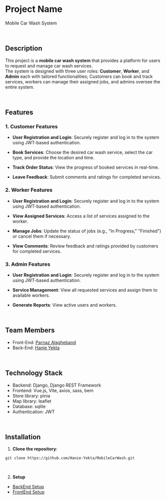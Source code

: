 # Project Name

Mobile Car Wash System

<br>

## Description

This project is a **mobile car wash system** that provides a platform
for users to request and manage car wash services.<br>
The system is designed with three user roles: **Customer**, **Worker**,
and **Admin** each with tailored functionalities; Customers can book and
track services, workers can manage their assigned jobs, and admins
oversee the entire system.

<br>

## Features

### 1. Customer Features

- **User Registration and Login**: Securely register and log in to the system using JWT-based authentication.

- **Book Services**: Choose the desired car wash service, select the car type, and provide the location and time.

- **Track Order Status**: View the progress of booked services in real-time.

- **Leave Feedback**: Submit comments and ratings for completed services.

### 2. Worker Features

- **User Registration and Login**: Securely register and log in to the system using JWT-based authentication.

- **View Assigned Services**: Access a list of services assigned to the worker.

- **Manage Jobs**: Update the status of jobs (e.g., "In Progress," "Finished") or cancel them if necessary.

- **View Comments**: Review feedback and ratings provided by customers for completed services.

### 3. Admin Features

- **User Registration and Login**: Securely register and log in to the system using JWT-based authentication.

- **Service Management**: View all requested services and assign them to available workers.

- **Generate Reports**: View active users and workers.

<br>

## Team Members

- Front-End: <a href="https://github.com/parnazalagheband">Parnaz Alagheband</a>
- Back-End: <a href="https://github.com/Hanie-Yekta">Hanie Yekta</a>

<br>

## Technology Stack

- Backend: Django, Django REST Framework
- Frontend: Vue.js, Vite, axios, sass, bem
- Store library: pinia
- Map library: leaflet
- Database: sqlite
- Authentication: JWT

<br>

## Installation

1. **Clone the repository**:

```
git clone https://github.com/Hanie-Yekta/MobileCarWash.git
```

<br>

2. **Setup**

- <a href="https://github.com/Hanie-Yekta/MobileCarWash/blob/main/CarWashBackEnd/MobileCarWashBackEnd/README.md">BackEnd Setup</a>
- <a href="https://github.com/Hanie-Yekta/MobileCarWash/blob/main/CarWashFrontEnd/car-wash/README.md">FrontEnd Setup</a>
